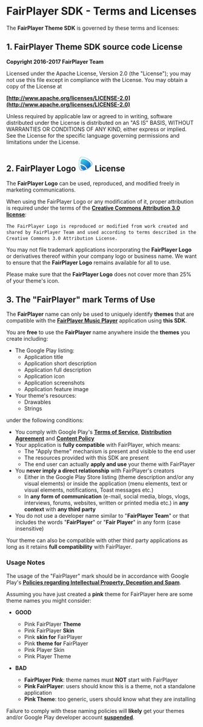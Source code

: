 # FairPlayer SDK - Terms and Licenses

The **FairPlayer Theme SDK** is governed by these terms and licenses:

## 1. FairPlayer Theme SDK source code License
**Copyright 2016-2017 FairPlayer Team**

Licensed under the Apache License, Version 2.0 (the "License");
you may not use this file except in compliance with the License.
You may obtain a copy of the License at

**[http://www.apache.org/licenses/LICENSE-2.0](http://www.apache.org/licenses/LICENSE-2.0)**

Unless required by applicable law or agreed to in writing, software
distributed under the License is distributed on an "AS IS" BASIS,
WITHOUT WARRANTIES OR CONDITIONS OF ANY KIND, either express or implied.
See the License for the specific language governing permissions and
limitations under the License.

## 2. FairPlayer Logo <img src="https://github.com/FairPlayerTeam/FairPlayer-SDK/raw/master/fairplayer-logo.png" width="40"> License
The **FairPlayer Logo** can be used, reproduced, and modified freely in marketing communications.

When using the FairPlayer Logo or any modification of it, proper attribution is required under the terms of the **[Creative Commons Attribution 3.0 license](http://creativecommons.org/licenses/by/3.0/)**:

    The FairPlayer Logo is reproduced or modified from work created and shared by FairPlayer Team and used according to terms described in the Creative Commons 3.0 Attribution License.

You may not file trademark applications incorporating the **FairPlayer Logo** or derivatives thereof within your company logo or business name. We want to ensure that the **FairPlayer Logo** remains available for all to use.

Please make sure that the **FairPlayer Logo** does not cover more than 25% of your theme's icon.

## 3. The "FairPlayer" mark Terms of Use

The **FairPlayer** name can only be used to uniquely identify **themes** that are compatible with the **[FairPlayer Music Player](https://play.google.com/store/apps/details?id=com.fairplayer)** application using **this SDK**.

You are **free** to use the **FairPlayer** name anywhere inside the **themes** you create including:

  - The Google Play listing:
    - Application title
    - Application short description
    - Application full description
    - Application icon
    - Application screenshots
    - Application feature image
  - Your theme's resources:
    - Drawables
    - Strings

under the following conditions:

  - You comply with Google Play's **[Terms of Service](http://play.google.com/intl/en_us/about/play-terms.html)**, **[Distribution Agreement](http://play.google.com/about/developer-distribution-agreement.html)** and **[Content Policy](https://play.google.com/about/developer-content-policy/)**
  - Your application is **fully compatible** with FairPlayer, which means:
    - The "Apply theme" mechanism is present and visible to the end user
    - The resources provided with this SDK are present
    - The end user can actually **apply and use** your theme with FairPlayer
  - You **never imply a direct relationship** with FairPlayer's creators
    - Either in the Google Play Store listing (theme description and/or any visual elements) or inside the application (menu elements, text or visual elements, notifications, Toast messages etc.)
    - In **any form of communication** (e-mail, social media, blogs, vlogs, interviews, forums, websites, written or printed media etc.) in **any context** with **any third party**
  - You do not use a developer name similar to "**FairPlayer Team**" or that includes the words "**FairPlayer**" or "**Fair Player**" in any form (case insensitive)

Your theme can also be compatible with other third party applications as long as it retains **full compatibility** with FairPlayer.

### Usage Notes

The usage of the "FairPlayer" mark should be in accordance with Google Play's **[Policies regarding Intellectual Property, Deception and Spam](https://play.google.com/about/ip-deception-spam/impersonation-ip/)**.

Assuming you have just created a **pink** theme for FairPlayer here are some theme names you might consider:

  - **GOOD**
    - Pink FairPlayer **Theme**
    - Pink FairPlayer **Skin**
    - Pink **skin for** FairPlayer
    - Pink **theme for** FairPlayer
    - Pink Player Skin
    - Pink Player Theme

  - **BAD**
    - **FairPlayer Pink**: theme names must **NOT** start with FairPlayer
    - **Pink FairPlayer**: users should know this is a theme, not a standalone application
    - **Pink Theme**: too generic, users should know what they are installing

Failure to comply with these naming policies will **likely** get your themes and/or Google Play developer account **[suspended](https://www.google.com/search?q=google+play+account+suspended)**.
